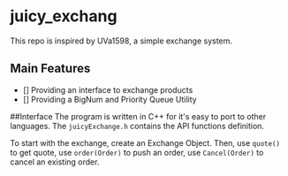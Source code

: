 # juicy_exchang
This repo is inspired by UVa1598, a simple exchange system.

## Main Features
 - [] Providing an interface to exchange products
 - [] Providing a BigNum and Priority Queue Utility
 
 ##Interface
The program is written in C++ for it's easy to port to other languages. The `juicyExchange.h` contains the API functions definition.

To start with the exchange, create an Exchange Object.
Then, use `quote()` to get quote, use `order(Order)` to push an order, use `Cancel(Order)` to cancel an existing order. 
